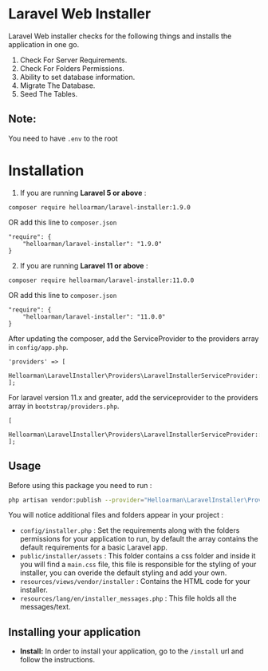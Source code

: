 # Laravel Web Installer


Laravel Web installer checks for the following things and installs the application in one go.

1. Check For Server Requirements.
2. Check For Folders Permissions.
3. Ability to set database information.
4. Migrate The Database.
5. Seed The Tables.

## Note:
You need to have `.env` to the root



# Installation

1)  If you are running **Laravel 5 or above** :

```
composer require helloarman/laravel-installer:1.9.0
```
OR add this line to `composer.json`

```
"require": {
    "helloarman/laravel-installer": "1.9.0"
}
```
2)  If you are running **Laravel 11 or above** :
```
composer require helloarman/laravel-installer:11.0.0
```
OR add this line to `composer.json`
```
"require": {
    "helloarman/laravel-installer": "11.0.0"
}
```

After updating the composer, add the ServiceProvider to the providers array in `config/app.php`.

```
'providers' => [
    Helloarman\LaravelInstaller\Providers\LaravelInstallerServiceProvider::class,
];
```


For laravel version 11.x and greater, add the serviceprovider to the providers array in `bootstrap/providers.php`.

```
[
    Helloarman\LaravelInstaller\Providers\LaravelInstallerServiceProvider::class,
];
```

## Usage

Before using this package you need to run :
```bash
php artisan vendor:publish --provider="Helloarman\LaravelInstaller\Providers\LaravelInstallerServiceProvider"
```

You will notice additional files and folders appear in your project :
 
 - `config/installer.php` : Set the requirements along with the folders permissions for your application to run, by default the array contains the default requirements for a basic Laravel app.
 - `public/installer/assets` : This folder contains a css folder and inside it you will find a `main.css` file, this file is responsible for the styling of your installer, you can overide the default styling and add your own.
 - `resources/views/vendor/installer` : Contains the HTML code for your installer.
 - `resources/lang/en/installer_messages.php` : This file holds all the messages/text.

## Installing your application
- **Install:** In order to install your application, go to the `/install` url and follow the instructions.


